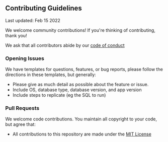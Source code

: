 ## Contributing Guidelines

Last updated: Feb 15 2022

We welcome community contributions! If you're thinking of contributing, thank you!

We ask that all contributors abide by our [code of conduct](https://github.com/beekeeper-studio/beekeeper-studio/code_of_conduct.md)


### Opening Issues

We have templates for questions, features, or bug reports, please follow the directions in these templates, but generally:

- Please give as much detail as possible about the feature or issue.
- Include OS, database type, database version, and app version
- Include steps to replicate (eg the SQL to run)

### Pull Requests

We welcome code contributions. You maintain all copyright to your code, but agree that:

- All contributions to this repository are made under the [MIT License](https://opensource.org/licenses/MIT)
